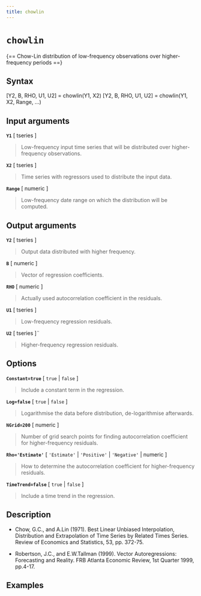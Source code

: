 ```yaml
---
title: chowlin
---
```


# `chowlin`

{== Chow-Lin distribution of low-frequency observations over higher-frequency periods ==}


## Syntax 

[Y2, B, RHO, U1, U2] = chowlin(Y1, X2)
[Y2, B, RHO, U1, U2] = chowlin(Y1, X2, Range, ...)


## Input arguments 

__`Y1`__ [ tseries ]
>
> Low-frequency input time series that will be
> distributed over higher-frequency observations.
>

__`X2`__ [ tseries ]
>
> Time series with regressors used to distribute the
> input data.
>

__`Range`__ [ numeric ] 
>
> Low-frequency date range on which the
> distribution will be computed.
>

## Output arguments 

__`Y2`__ [ tseries ]
> 
> Output data distributed with higher frequency.
>

__`B`__ [ numeric ]
>
> Vector of regression coefficients.
>

__`RHO`__ [ numeric ]
>
> Actually used autocorrelation coefficient in the
> residuals.
>

__`U1`__ [ tseries ]
>
> Low-frequency regression residuals.
>

__`U2`__ [ tseries ]¨
>
> Higher-frequency regression residuals.
>

## Options 

__`Constant=true`__ [ `true` | `false` ]
>
> Include a constant term in the
> regression.
>

__`Log=false`__ [ `true` | `false` ]
> 
> Logarithmise the data before
> distribution, de-logarithmise afterwards.
>

__`NGrid=200`__ [ numeric ]
>
> Number of grid search points for finding
> autocorrelation coefficient for higher-frequency residuals.
>

__`Rho='Estimate'`__ [ `'Estimate'` | `'Positive'` | `'Negative'` | numeric ]
>
> How to determine the autocorrelation coefficient for higher-frequency
> residuals.
>

__`TimeTrend=false`__ [ `true` | `false` ]
>
> Include a time trend in the
> regression.
>

## Description 

* Chow, G.C., and A.Lin (1971). Best Linear Unbiased Interpolation, 
Distribution and Extrapolation of Time Series by Related Times Series.
Review of Economics and Statistics, 53, pp. 372-75.

* Robertson, J.C., and E.W.Tallman (1999). Vector Autoregressions:
Forecasting and Reality. FRB Atlanta Economic Review, 1st Quarter 1999, 
pp.4-17.

## Examples

```matlab
```

